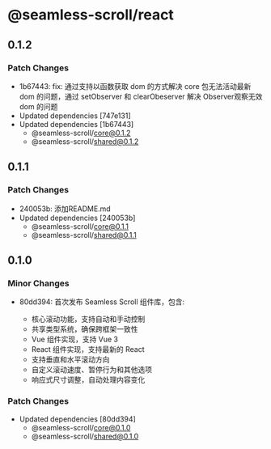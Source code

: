 # @seamless-scroll/react

## 0.1.2

### Patch Changes

- 1b67443: fix: 通过支持以函数获取 dom 的方式解决 core 包无法活动最新 dom 的问题，通过 setObserver 和 clearObeserver 解决 Observer观察无效 dom 的问题
- Updated dependencies [747e131]
- Updated dependencies [1b67443]
  - @seamless-scroll/core@0.1.2
  - @seamless-scroll/shared@0.1.2

## 0.1.1

### Patch Changes

- 240053b: 添加README.md
- Updated dependencies [240053b]
  - @seamless-scroll/core@0.1.1
  - @seamless-scroll/shared@0.1.1

## 0.1.0

### Minor Changes

- 80dd394: 首次发布 Seamless Scroll 组件库，包含:

  - 核心滚动功能，支持自动和手动控制
  - 共享类型系统，确保跨框架一致性
  - Vue 组件实现，支持 Vue 3
  - React 组件实现，支持最新的 React
  - 支持垂直和水平滚动方向
  - 自定义滚动速度、暂停行为和其他选项
  - 响应式尺寸调整，自动处理内容变化

### Patch Changes

- Updated dependencies [80dd394]
  - @seamless-scroll/core@0.1.0
  - @seamless-scroll/shared@0.1.0
